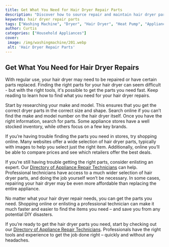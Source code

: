 ```yaml
---
title: Get What You Need for Hair Dryer Repair Parts
description: "Discover how to source repair and maintain hair dryer parts easily and efficiently with these helpful tips and tricks From figuring out where to buy parts to perfecting the repair process this blog post has everything you need"
keywords: hair dryer repair parts
tags: ["Washing Machine", "Dryer", "Hair Dryer", "Heat Pump", "Appliance Repair", "Laundry Appliances", "Appliance Parts"]
author: Curtis
categories: ["Household Appliances"]
cover: 
 image: /img/washingmachine/201.webp
 alt: 'Hair Dryer Repair Parts'
---
```

## Get What You Need for Hair Dryer Repairs 

With regular use, your hair dryer may need to be repaired or have certain parts replaced. Finding the right parts for your hair dryer can seem difficult - but with the right tools, it's possible to get the parts you need fast. Keep reading to learn how to find what you need for your hair dryer repairs. 

Start by researching your make and model. This ensures that you get the correct dryer parts in the correct size and shape. Search online if you can’t find the make and model number on the hair dryer itself. Once you have the right information, search for parts. Some appliance stores have a well stocked inventory, while others focus on a few key brands. 

If you’re having trouble finding the parts you need in stores, try shopping online. Many websites offer a wide selection of hair dryer parts, typically with images to help you select just the right item. Additionally, online you’ll be able to compare prices and see which retailers offer the best deals. 

If you’re still having trouble getting the right parts, consider enlisting an expert. Our [Directory of Appliance Repair Technicians](./pages/appliance-repair-technicians) can help. Professional technicians have access to a much wider selection of hair dryer parts, and doing the job yourself won’t be necessary. In some cases, repairing your hair dryer may be even more affordable than replacing the entire appliance. 

No matter what your hair dryer repair needs, you can get the parts you need. Shopping online or enlisting a professional technician can make it much faster and easier to find the items you need – and save you from any potential DIY disasters. 

If you’re ready to get the hair dryer parts you need, start by checking out our [Directory of Appliance Repair Technicians](./pages/appliance-repair-technicians). Professionals have the right tools and experience to get the job done right – quickly and without any headaches.
